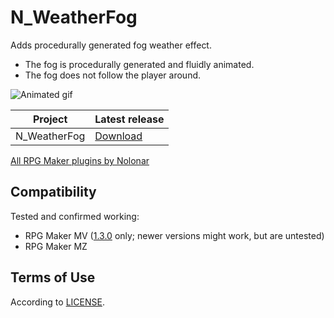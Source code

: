 # N_WeatherFog
Adds procedurally generated fog weather effect.

- The fog is procedurally generated and fluidly animated.
- The fog does not follow the player around.

![Animated gif](fog.gif)

| Project      | Latest release      |
| ------------ | ------------------- |
| N_WeatherFog | [Download][release] |

[All RPG Maker plugins by Nolonar][hub]

## Compatibility
Tested and confirmed working:
- RPG Maker MV ([1.3.0](releases/tag/v1.3.0) only; newer versions might work, but are untested)
- RPG Maker MZ

## Terms of Use
According to [LICENSE](LICENSE).


  [hub]: https://github.com/Nolonar/RM_Plugins
  [release]: releases/latest/download/N_WeatherFog.js
